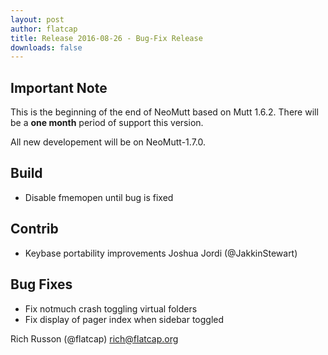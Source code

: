 ```yaml
---
layout: post
author: flatcap
title: Release 2016-08-26 - Bug-Fix Release
downloads: false
---
```


## Important Note

This is the beginning of the end of NeoMutt based on Mutt 1.6.2.
There will be a **one month** period of support this version.

All new developement will be on NeoMutt-1.7.0.

## Build
  - Disable fmemopen until bug is fixed

## Contrib
  - Keybase portability improvements
    Joshua Jordi (@JakkinStewart)

## Bug Fixes
  - Fix notmuch crash toggling virtual folders
  - Fix display of pager index when sidebar toggled

Rich Russon (@flatcap)
rich@flatcap.org
